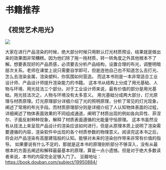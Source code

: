 # 书籍推荐

## 《视觉艺术用光》



![](http://ox55f9bg6.bkt.clouddn.com/2017-12-08-154323.jpg)

大家在进行产品渲染的时候，绝大部分时候只用默认灯光材质预设，结果就是做出来的效果图非常糟糕。因为他们除了拖一拖材质，转一转角度之外其他根本不了解。想要表现好的产品质感，必须要去分析产品结构，设置合理的布光，调整明暗层次关系。老师在课堂上说只需要自学即可，但是连他自己也不知道怎么去打光、怎么去渲染金属，渲染塑料，你氛围如何营造。
而这本书则是一本非常适合工业设计师、产品设计师提升渲染能力的书籍。
这本书从结构上分成了用光基础、人物与环境、用光技法三个部分。对于工业设计师来说，最有价值的部分是用光基础，用光技法次之，人物与环境没有太多意义。
用光基础分成两大部分，灯光原理与材质原理。灯光原理部分详细介绍了光的照明原理，分析了常见的灯光现象，阐述了常用的布光手段。而材质原理部分则是详细介绍了人认知物体表面的过程，详细阐述了物体表面效果的不同组成通道，阐明了材质出现的例如各向异性、菲涅尔、子面反射种种现象，解释了材质表面遵循的光能量守恒原理。
这本书虽然没有从技法上来呈现产品设计的渲染应该如何进行，但是从原理本质上说明了渲染需要遵循的内容，渲染软件中出现的各个材质参数的物理意义。阅读完这本书之后，将会对产品渲染有高屋建瓴般的认知。能够对未来的渲染创作带来非常有价值的指导。
如果要说有什么不足的，那就是这本书的原理剖析部分不够深入，没有从最根本的方面去阐述和解释最最基本的原理，算是一点小遗憾。但是对于绝大多数读者来说，本书的内容完全足够入门了。
豆瓣地址：https://book.douban.com/subject/19950884/